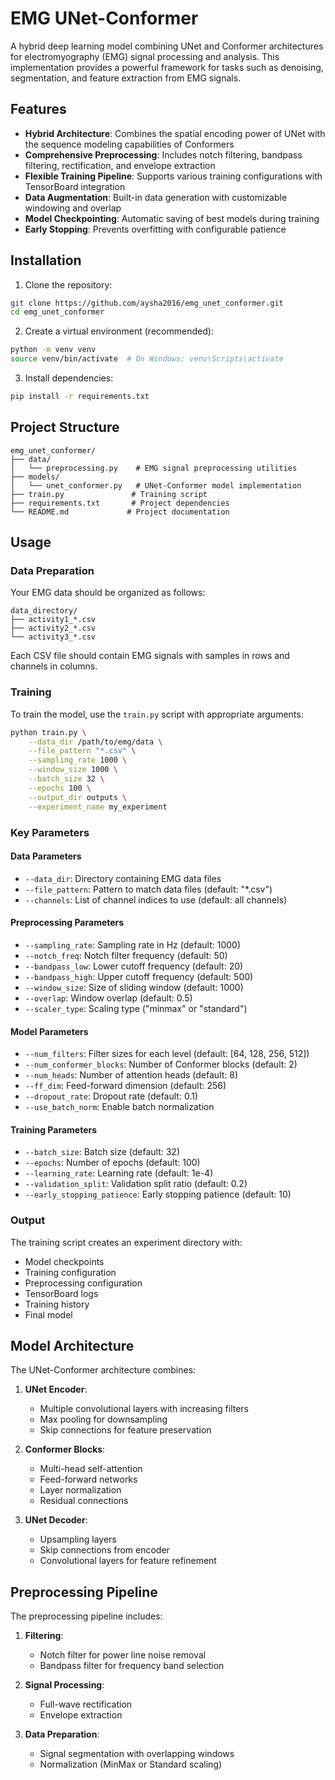 # EMG UNet-Conformer

A hybrid deep learning model combining UNet and Conformer architectures for electromyography (EMG) signal processing and analysis. This implementation provides a powerful framework for tasks such as denoising, segmentation, and feature extraction from EMG signals.

## Features

- **Hybrid Architecture**: Combines the spatial encoding power of UNet with the sequence modeling capabilities of Conformers
- **Comprehensive Preprocessing**: Includes notch filtering, bandpass filtering, rectification, and envelope extraction
- **Flexible Training Pipeline**: Supports various training configurations with TensorBoard integration
- **Data Augmentation**: Built-in data generation with customizable windowing and overlap
- **Model Checkpointing**: Automatic saving of best models during training
- **Early Stopping**: Prevents overfitting with configurable patience

## Installation

1. Clone the repository:
```bash
git clone https://github.com/aysha2016/emg_unet_conformer.git
cd emg_unet_conformer
```

2. Create a virtual environment (recommended):
```bash
python -m venv venv
source venv/bin/activate  # On Windows: venv\Scripts\activate
```

3. Install dependencies:
```bash
pip install -r requirements.txt
```

## Project Structure

```
emg_unet_conformer/
├── data/
│   └── preprocessing.py    # EMG signal preprocessing utilities
├── models/
│   └── unet_conformer.py   # UNet-Conformer model implementation
├── train.py               # Training script
├── requirements.txt       # Project dependencies
└── README.md             # Project documentation
```

## Usage

### Data Preparation

Your EMG data should be organized as follows:
```
data_directory/
├── activity1_*.csv
├── activity2_*.csv
└── activity3_*.csv
```

Each CSV file should contain EMG signals with samples in rows and channels in columns.

### Training

To train the model, use the `train.py` script with appropriate arguments:

```bash
python train.py \
    --data_dir /path/to/emg/data \
    --file_pattern "*.csv" \
    --sampling_rate 1000 \
    --window_size 1000 \
    --batch_size 32 \
    --epochs 100 \
    --output_dir outputs \
    --experiment_name my_experiment
```

### Key Parameters

#### Data Parameters
- `--data_dir`: Directory containing EMG data files
- `--file_pattern`: Pattern to match data files (default: "*.csv")
- `--channels`: List of channel indices to use (default: all channels)

#### Preprocessing Parameters
- `--sampling_rate`: Sampling rate in Hz (default: 1000)
- `--notch_freq`: Notch filter frequency (default: 50)
- `--bandpass_low`: Lower cutoff frequency (default: 20)
- `--bandpass_high`: Upper cutoff frequency (default: 500)
- `--window_size`: Size of sliding window (default: 1000)
- `--overlap`: Window overlap (default: 0.5)
- `--scaler_type`: Scaling type ("minmax" or "standard")

#### Model Parameters
- `--num_filters`: Filter sizes for each level (default: [64, 128, 256, 512])
- `--num_conformer_blocks`: Number of Conformer blocks (default: 2)
- `--num_heads`: Number of attention heads (default: 8)
- `--ff_dim`: Feed-forward dimension (default: 256)
- `--dropout_rate`: Dropout rate (default: 0.1)
- `--use_batch_norm`: Enable batch normalization

#### Training Parameters
- `--batch_size`: Batch size (default: 32)
- `--epochs`: Number of epochs (default: 100)
- `--learning_rate`: Learning rate (default: 1e-4)
- `--validation_split`: Validation split ratio (default: 0.2)
- `--early_stopping_patience`: Early stopping patience (default: 10)

### Output

The training script creates an experiment directory with:
- Model checkpoints
- Training configuration
- Preprocessing configuration
- TensorBoard logs
- Training history
- Final model

## Model Architecture

The UNet-Conformer architecture combines:

1. **UNet Encoder**:
   - Multiple convolutional layers with increasing filters
   - Max pooling for downsampling
   - Skip connections for feature preservation

2. **Conformer Blocks**:
   - Multi-head self-attention
   - Feed-forward networks
   - Layer normalization
   - Residual connections

3. **UNet Decoder**:
   - Upsampling layers
   - Skip connections from encoder
   - Convolutional layers for feature refinement

## Preprocessing Pipeline

The preprocessing pipeline includes:

1. **Filtering**:
   - Notch filter for power line noise removal
   - Bandpass filter for frequency band selection

2. **Signal Processing**:
   - Full-wave rectification
   - Envelope extraction

3. **Data Preparation**:
   - Signal segmentation with overlapping windows
   - Normalization (MinMax or Standard scaling)
 
 

 

